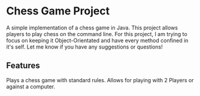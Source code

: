 # Chess Game Project

A simple implementation of a chess game in Java. This project allows players to play chess on the command line. For this project, I am trying to focus on keeping it Object-Orientated and have every method confined in it's self.
Let me know if you have any suggestions or questions!

## Features

Plays a chess game with standard rules. Allows for playing with 2 Players or against a computer.
